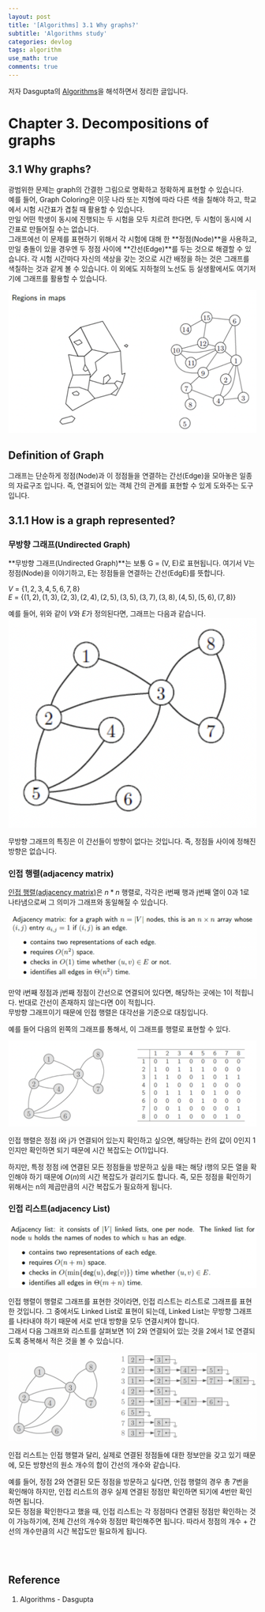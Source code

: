 ```yaml
---
layout: post
title: '[Algorithms] 3.1 Why graphs?'
subtitle: 'Algorithms study'
categories: devlog
tags: algorithm
use_math: true
comments: true
---
```



저자 Dasgupta의 [Algorithms](https://www.flipkart.com/algorithms/p/itme28yppfu25bwe)을 해석하면서 정리한 글입니다.

# Chapter 3. Decompositions of graphs

## 3.1 Why graphs?
광범위한 문제는 graph의 간결한 그림으로 명확하고 정확하게 표현할 수 있습니다. <br>
예를 들어, Graph Coloring은 이웃 나라 또는 지형에 따라 다른 색을 칠해야 하고, 학교에서 시험 시간표가 겹칠 때 활용할 수 있습니다. <br>
만일 어떤 학생이 동시에 진행되는 두 시험을 모두 치르려 한다면, 두 시험이 동시에 시간표로 만들어질 수는 없습니다. <br>
그래프에선 이 문제를 표현하기 위해서 각 시험에 대해 한 **정점(Node)**을 사용하고, 만일 충돌이 있을 경우엔 두 정점 사이에 **간선(Edge)**를 두는 것으로 해결할 수 있습니다. 각 시험 시간마다 자신의 색상을 갖는 것으로 시간 배정을 하는 것은 그래프를 색칠하는 것과 같게 볼 수 있습니다. 이 외에도 지하철의 노선도 등 실생활에서도 여기저기에 그래프를 활용할 수 있습니다.

![img](/assets/img/algorithm/algorithm20.png)

## Definition of Graph
그래프는 단순하게 정점(Node)과 이 정점들을 연결하는 간선(Edge)을 모아놓은 일종의 자료구조 입니다. 즉, 연결되어 있는 객체 간의 관계를 표현할 수 있게 도와주는 도구입니다.


## 3.1.1 How is a graph represented?

### 무방향 그래프(Undirected Graph)
**무방향 그래프(Undirected Graph)**는 보통 G = (V, E)로 표현됩니다. 여기서 V는 정점(Node)을 이야기하고, E는 정점들을 연결하는 간선(EdgE)를 뜻합니다. <br>

$V$ = {$1,2,3,4,5,6,7,8$} <br>
$E$ = {$(1,2), (1,3), (2,3), (2,4), (2,5), (3,5), (3,7), (3,8), (4,5), (5,6), (7,8)$}


예를 들어, 위와 같이 $V$와 $E$가 정의된다면, 그래프는 다음과 같습니다.
![img](/assets/img/algorithm/algorithm21.png)


무방향 그래프의 특징은 이 간선들이 방향이 없다는 것입니다. 즉, 정점들 사이에 정해진 방향은 없습니다.


### 인접 행렬(adjacency matrix)
[인접 행렬(adjacency matrix)](https://en.wikipedia.org/wiki/Adjacency_matrix)은 $n * n$ 행렬로, 각각은 i번째 행과 j번째 열이 0과 1로 나타냄으로써 그 의미가 그래프와 동일해질 수 있습니다. <br>

![img](/assets/img/algorithm/algorithm22.png)

만약 i번째 정점과 j번째 정점이 간선으로 연결되어 있다면, 해당하는 곳에는 1이 적힙니다. 반대로 간선이 존재하지 않는다면 0이 적힙니다.<br> 
무방향 그래프이기 때문에 인접 행렬은 대각선을 기준으로 대칭입니다. 

예를 들어 다음의 왼쪽의 그래프를 통해서, 이 그래프를 행렬로 표현할 수 있다.

![img](/assets/img/algorithm/algorithm23.png)

인접 행렬은 정점 i와 j가 연결되어 있는지 확인하고 싶으면, 해당하는 칸의 값이 0인지 1인지만 확인하면 되기 때문에 시간 복잡도는 $O(1)$입니다.

하지만, 특정 정점 i에 연결된 모든 정점들을 방문하고 싶을 때는 해당 i행의 모든 열을 확인해야 하기 때문에 $O(n)$의 시간 복잡도가 걸리기도 합니다. 즉, 모든 정점을 확인하기 위해서는 n의 제곱만큼의 시간 복잡도가 필요하게 됩니다.

### 인접 리스트(adjacency List)
![img](/assets/img/algorithm/algorithm24.png)

인접 행렬이 행렬로 그래프를 표현한 것이라면, 인접 리스트는 리스트로 그래프를 표현한 것입니다. 그 중에서도 Linked List로 표현이 되는데, Linked List는 무방향 그래프를 나타내야 하기 때문에 서로 반대 방향을 모두 연결시켜야 합니다. <br>
그래서 다음 그래프와 리스트를 살펴보면 1이 2와 연결되어 있는 것을 2에서 1로 연결되도록 중복해서 적은 것을 볼 수 있습니다.

![img](/assets/img/algorithm/algorithm25.png)

인접 리스트는 인접 행렬과 달리, 실제로 연결된 정점들에 대한 정보만을 갖고 있기 때문에, 모든 방향선의 원소 개수의 합이 간선의 개수와 같습니다. 

예를 들어, 정점 2와 연결된 모든 정점을 방문하고 싶다면, 인접 행렬의 경우 총 7번을 확인해야 하지만, 인접 리스트의 경우 실제 연결된 정점만 확인하면 되기에 4번만 확인하면 됩니다. <br>
모든 정점을 확인한다고 했을 때, 인접 리스트는 각 정점마다 연결된 정점만 확인하는 것이 가능하기에, 전체 간선의 개수와 정점만 확인해주면  됩니다. 따라서 정점의 개수 + 간선의 개수만큼의 시간 복잡도만 필요하게 됩니다.


<br><br>

## Reference
1. Algorithms - Dasgupta